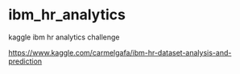 # ibm_hr_analytics
kaggle ibm hr analytics challenge


https://www.kaggle.com/carmelgafa/ibm-hr-dataset-analysis-and-prediction

